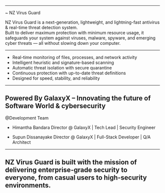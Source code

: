 --------------------------------------------------------------------------------------------------------------------------------------------------------------------------------------------------
~ NZ Virus Guard

NZ Virus Guard is a next-generation, lightweight, and lightning-fast antivirus & real-time threat detection system.  
Built to deliver maximum protection with minimum resource usage, it safeguards your system against viruses, malware, spyware, and emerging cyber threats — all without slowing down your computer.

--------------------------------------------------------------------------------------------------------------------------------------------------------------------------------------------------
  
- Real-time monitoring of files, processes, and network activity
- Intelligent heuristic and signature-based scanning
- Automatic threat isolation with secure quarantine
- Continuous protection with up-to-date threat definitions
- Designed for speed, stability, and reliability

----------------------------------------------------------------------
Powered By
GalaxyX – Innovating the future of Software World & cybersecurity
----------------------------------------------------------------------
@Development Team

  - Himantha Bandara
    Director @ GalaxyX | Tech Lead | Security Engineer
  
  - Supun Dissanayake
    Director @ GalaxyX | Full-Stack Developer | Q/A Architect

----------------------------------------------------------------------------------------------------------
NZ Virus Guard is built with the mission of delivering enterprise-grade security to everyone,
from casual users to high-security environments.
----------------------------------------------------------------------------------------------------------
